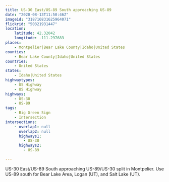 ```yaml
---
title: US-30 East/US-89 South approaching US-89
date: "2020-08-13T11:50:46Z"
imageid: "318716831625964071"
flickrid: "50321931447"
location:
    latitude: 42.32042
    longitude: -111.297683
places:
    - Montpelier|Bear Lake County|Idaho|United States
counties:
    - Bear Lake County|Idaho|United States
countries:
    - United States
states:
    - Idaho|United States
highwaytypes:
    - US Highway
    - US Highway
highways:
    - US-30
    - US-89
tags:
    - Big Green Sign
    - Intersection
intersections:
    - overlap1: null
      overlap2: null
      highways1:
        - US-30
      highways2:
        - US-89

---
```

US-30 East/US-89 South approaching US-89/US-30 split in Montpelier.  Use US-89 south for Bear Lake Area, Logan (UT), and Salt Lake (UT).